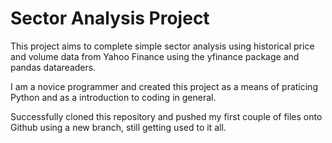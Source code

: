 # Sector Analysis Project

This project aims to complete simple sector analysis using historical price and volume data from Yahoo Finance using the yfinance package and pandas datareaders.

I am a novice programmer and created this project as a means of praticing Python and as a introduction to coding in general. 

Successfully cloned this repository and pushed my first couple of files onto Github using a new branch, still getting used to it all. 
